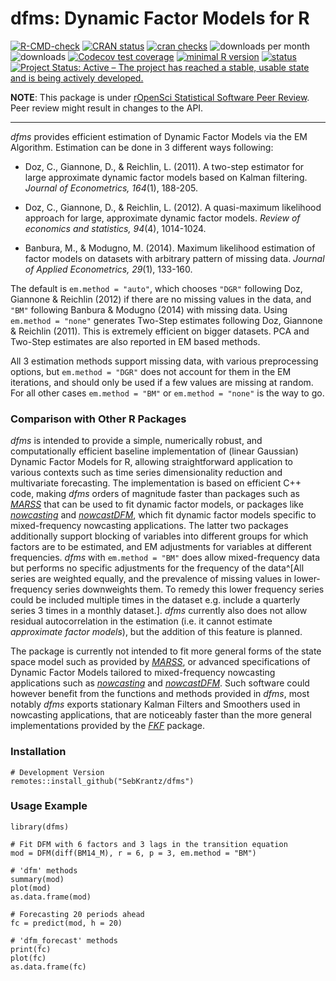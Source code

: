 # **dfms**: Dynamic Factor Models for R
<!-- badges: start -->
[![R-CMD-check](https://github.com/SebKrantz/dfms/workflows/R-CMD-check/badge.svg)](https://github.com/SebKrantz/dfms/actions)
[![CRAN status](https://www.r-pkg.org/badges/version/dfms)](https://cran.r-project.org/package=dfms) 
[![cran checks](https://cranchecks.info/badges/worst/dfms)](https://cran.r-project.org/web/checks/check_results_dfms.html)
![downloads per month](http://cranlogs.r-pkg.org/badges/dfms?color=blue)
![downloads](http://cranlogs.r-pkg.org/badges/grand-total/dfms?color=blue)
[![Codecov test coverage](https://codecov.io/gh/SebKrantz/dfms/branch/main/graph/badge.svg)](https://app.codecov.io/gh/SebKrantz/dfms?branch=main)
[![minimal R version](https://img.shields.io/badge/R%3E%3D-3.3.0-6666ff.svg)](https://cran.r-project.org/)
[![status](https://tinyverse.netlify.com/badge/dfms)](https://CRAN.R-project.org/package=dfms)
[![Project Status: Active – The project has reached a stable, usable state and is being actively developed.](https://www.repostatus.org/badges/latest/active.svg)](https://www.repostatus.org/#active)
<!-- badges: end -->

**NOTE**: This package is under [rOpenSci Statistical Software Peer Review](https://stats-devguide.ropensci.org/). Peer review might result in changes to the API. 
<!--
The package is fully functional though, and you are very welcome to install it using `remotes::install_github("SebKrantz/dfms")` and give feedback. -->

***

*dfms* provides efficient estimation of Dynamic Factor Models via the EM Algorithm. Estimation can be done in 3 different ways following:

- Doz, C., Giannone, D., & Reichlin, L. (2011). A two-step estimator for large approximate dynamic factor models based on Kalman filtering. *Journal of Econometrics, 164*(1), 188-205.

- Doz, C., Giannone, D., & Reichlin, L. (2012). A quasi-maximum likelihood approach for large, approximate dynamic factor models. *Review of economics and statistics, 94*(4), 1014-1024.

- Banbura, M., & Modugno, M. (2014). Maximum likelihood estimation of factor models on datasets with arbitrary pattern of missing data. *Journal of Applied Econometrics, 29*(1), 133-160.

The default is `em.method = "auto"`, which chooses `"DGR"` following Doz, Giannone & Reichlin (2012) if there are no missing values in the data, and `"BM"` following Banbura & Modugno (2014) with missing data. Using `em.method = "none"` generates Two-Step estimates following Doz, Giannone & Reichlin (2011). This is extremely efficient on bigger datasets. PCA and Two-Step estimates are also reported in EM based methods. 

All 3 estimation methods support missing data, with various preprocessing options, but `em.method = "DGR"` does not account for them in the EM iterations, and should only be used if a few values are missing at random. For all other cases `em.method = "BM"` or `em.method = "none"` is the way to go. 

### Comparison with Other R Packages

*dfms* is intended to provide a simple, numerically robust, and computationally efficient baseline implementation of (linear Gaussian) Dynamic Factor Models for R, allowing straightforward application to various contexts such as time series dimensionality reduction and multivariate forecasting. The implementation is based on efficient C++ code, making *dfms* orders of magnitude faster than packages such as [*MARSS*](<https://CRAN.R-project.org/package=MARSS>) that can be used to fit dynamic factor models, or packages like [*nowcasting*](<https://github.com/nmecsys/nowcasting>) and [*nowcastDFM*](<https://github.com/dhopp1/nowcastDFM>), which fit dynamic factor models specific to mixed-frequency nowcasting applications. The latter two packages additionally support blocking of variables into different groups for which factors are to be estimated, and EM adjustments for variables at different frequencies. *dfms* with `em.method = "BM"` does allow mixed-frequency data but performs no specific adjustments for the frequency of the data^[All series are weighted equally, and the prevalence of missing values in lower-frequency series downweights them. To remedy this lower frequency series could be included multiple times in the dataset e.g. include a quarterly series 3 times in a monthly dataset.]. *dfms* currently also does not allow residual autocorrelation in the estimation (i.e. it cannot estimate *approximate factor models*), but the addition of this feature is planned. 

The package is currently not intended to fit more general forms of the state space model such as provided by [*MARSS*](<https://CRAN.R-project.org/package=MARSS>), or advanced specifications of Dynamic Factor Models tailored to mixed-frequency nowcasting applications such as [*nowcasting*](<https://github.com/nmecsys/nowcasting>) and [*nowcastDFM*](<https://github.com/dhopp1/nowcastDFM>). Such software could however benefit from the functions and methods provided in *dfms*, most notably *dfms* exports stationary Kalman Filters and Smoothers used in nowcasting applications, that are noticeably faster than the more general implementations provided by the [*FKF*](<https://CRAN.R-project.org/package=FKF>) package. 

<!-- Estimation with *dfms* also requires stationary data of a single frequency, and assumes time-invariant system matrices and classical assumptions (i.e. the 'exact factor model', assuming away residual autocorrelation in the observation equation). -->

### Installation 

```
# Development Version
remotes::install_github("SebKrantz/dfms")

```
### Usage Example 
```
library(dfms)

# Fit DFM with 6 factors and 3 lags in the transition equation
mod = DFM(diff(BM14_M), r = 6, p = 3, em.method = "BM")

# 'dfm' methods
summary(mod)
plot(mod)
as.data.frame(mod)

# Forecasting 20 periods ahead
fc = predict(mod, h = 20)

# 'dfm_forecast' methods
print(fc)
plot(fc)
as.data.frame(fc)
```
